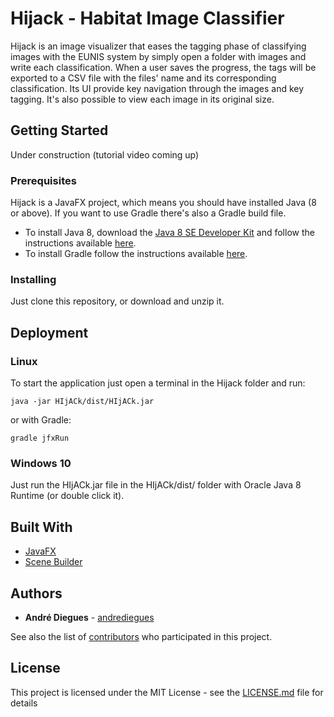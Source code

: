 # Hijack - Habitat Image Classifier 

Hijack is an image visualizer that eases the tagging phase of classifying images with the EUNIS system by simply open a folder with images and write each classification. When a user saves the progress, the tags will be exported to a CSV file with the files' name and its corresponding classification. Its UI provide key navigation through the images and key tagging. It's also possible to view each image in its original size.

## Getting Started

Under construction (tutorial video coming up)

### Prerequisites

Hijack is a JavaFX project, which means you should have installed Java (8 or above). If you want to use Gradle there's also a Gradle build file.

 - To install Java 8, download the [Java 8 SE Developer Kit](http://www.oracle.com/technetwork/java/javase/downloads/jdk8-downloads-2133151.html) and follow the instructions available [here](https://docs.oracle.com/javase/8/docs/technotes/guides/install/install_overview.html).
 - To install Gradle follow the instructions available [here](https://gradle.org/install/).

### Installing

Just clone this repository, or download and unzip it.

## Deployment

### Linux
To start the application just open a terminal in the Hijack folder and run:

```
java -jar HIjACk/dist/HIjACk.jar
```
or with Gradle:
```
gradle jfxRun
```

### Windows 10

Just run the HIjACk.jar file in the HIjACk/dist/ folder with Oracle Java 8 Runtime (or double click it).

## Built With

* [JavaFX](http://www.oracle.com/technetwork/java/javase/overview/javafx-overview-2158620.html)
* [Scene Builder](http://gluonhq.com/products/scene-builder/) 

## Authors

* **André Diegues** - [andrediegues](https://github.com/andrediegues)

See also the list of [contributors](https://github.com/andrediegues/HIjACk/contributors) who participated in this project.

## License

This project is licensed under the MIT License - see the [LICENSE.md](LICENSE.md) file for details


